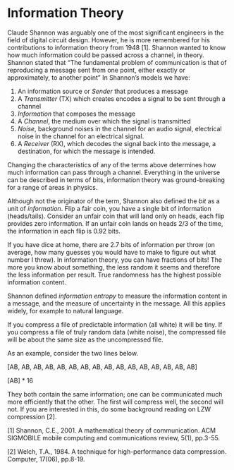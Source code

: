 # Information Theory

Claude Shannon was arguably one of the most significant engineers in the field of digital circuit design. However, he is more remembered for his contributions to information theory from 1948 \[1]. Shannon wanted to know how much information could be passed across a channel, in theory. Shannon stated that “The fundamental problem of communication is that of reproducing a message sent from one point, either exactly or approximately, to another point” In Shannon’s models we have:

1. An information source or _Sender_ that produces a message
2. A _Transmitter_ (TX) which creates encodes a signal to be sent through a channel
3. _Information_ that composes the message
4. A _Channel_, the medium over which the signal is transmitted
5. _Noise_, background noises in the channel for an audio signal, electrical noise in the channel for an electrical signal.
6. A _Receiver_ (RX), which decodes the signal back into the message, a destination, for which the message is intended.

Changing the characteristics of any of the terms above determines how much information can pass through a channel. Everything in the universe can be described in terms of bits, information theory was ground-breaking for a range of areas in physics.

Although not the originator of the term, Shannon also defined the _bit_ as a unit of _information_. Flip a fair coin, you have a single bit of information (heads/tails). Consider an unfair coin that will land only on heads, each flip provides zero information. If an unfair coin lands on heads 2/3 of the time, the information in each flip is 0.92 bits.

If you have dice at home, there are 2.7 bits of information per throw (on average, how many guesses you would have to make to figure out what number I threw). In information theory, you can have fractions of bits! The more you know about something, the less random it seems and therefore the less information per result. True randomness has the highest possible information content.

Shannon defined _information entropy_ to measure the information content in a message, and the measure of uncertainty in the message. All this applies widely, for example to natural language.

If you compress a file of predictable information (all white) it will be tiny. If you compress a file of truly random data (white noise), the compressed file will be about the same size as the uncompressed file.

As an example, consider the two lines below.

\[AB, AB, AB, AB, AB, AB, AB, AB, AB, AB, AB, AB, AB, AB, AB, AB]

\[AB] \* 16

They both contain the same information; one can be communicated much more efficiently that the other. The first will compress well, the second will not. If you are interested in this, do some background reading on LZW compression \[2].  

\[1] Shannon, C.E., 2001. A mathematical theory of communication. ACM SIGMOBILE mobile computing and communications review, 5(1), pp.3-55.

\[2] Welch, T.A., 1984. A technique for high-performance data compression. Computer, 17(06), pp.8-19.
